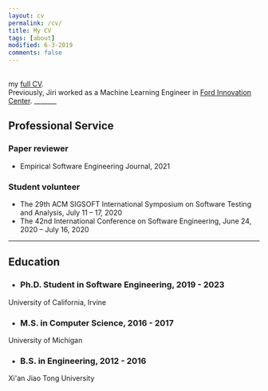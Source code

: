 ```yaml
---
layout: cv
permalink: /cv/
title: My CV
tags: [about]
modified: 6-3-2019
comments: false
---
```


<br />
my <a href="https://github.com/Jirigesi/Jirigesi.github.io/blob/master/CV.pdf">full CV</a>.

<br />
Previously, Jiri worked as a Machine Learning Engineer in <a href="https://corporate.ford.com/careers/silicon-valley.html" target="_blank">Ford Innovation Center</a>.
_______

## Professional Service

### Paper reviewer
- Empirical Software Engineering Journal, 2021

### Student volunteer
- The 29th ACM SIGSOFT International Symposium on Software Testing and Analysis, July 11 – 17, 2020
- The 42nd International Conference on Software Engineering, June 24, 2020 – July 16, 2020
_______

## Education

- ### Ph.D. Student in Software Engineering, 2019 - 2023
University of California, Irvine

- ### M.S. in Computer Science, 2016 - 2017
University of Michigan

- ### B.S. in Engineering, 2012 - 2016
Xi'an Jiao Tong University

<br />


